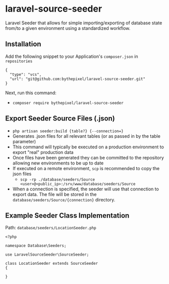 # laravel-source-seeder
Laravel Seeder that allows for simple importing/exporting of database state from/to a given environment using a 
standardized workflow.

## Installation
Add the following snippet to your Application's `composer.json` in `repositories`
```
{
  "type": "vcs",
  "url": "git@github.com:bythepixel/laravel-source-seeder.git"
}
```

Next, run this command:
- `composer require bythepixel/laravel-source-seeder`

## Export Seeder Source Files (.json)
- `php artisan seeder:build {table?} {--connection=}`
- Generates .json files for all relevant tables (or as passed in by the table parameter)
- This command will typically be executed on a production environment to export "real" production data
- Once files have been generated they can be committed to the repository allowing new environments to be up to date
- If executed on a remote environment, `scp` is recommended to copy the json files
  - `scp -rp ./database/seeders/Source <user>@<public_ip>:/srv/www/database/seeders/Source`
- When a connection is specified, the seeder will use that connection to export data. The file will be stored in the 
  `database/seeders/Source/{connection}` directory.
  
## Example Seeder Class Implementation
Path: `database/seeders/LocationSeeder.php`
```
<?php

namespace Database\Seeders;

use LaravelSourceSeeder\SourceSeeder;

class LocationSeeder extends SourceSeeder
{

}
```
